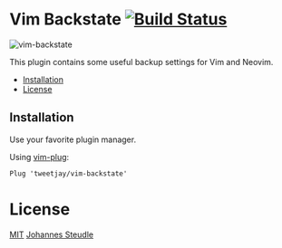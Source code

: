# Vim Backstate [![Build Status](https://travis-ci.org/tweetjay/vim-backstate.svg?branch=master)](https://travis-ci.org/tweetjay/vim-backstate)

![vim-backstate](https://raw.githubusercontent.com/tweetjay/vim-backstate/master/images/backstate-logo.png)

This plugin contains some useful backup settings for Vim and Neovim.

- [Installation](#installation)
- [License](#license)

## Installation

Use your favorite plugin manager.

Using [vim-plug](https://github.com/junegunn/vim-plug):

    Plug 'tweetjay/vim-backstate'

# License

[MIT][mit] [Johannes Steudle][author] <!-- et [al][contributors] -->

[mit]:            https://opensource.org/licenses/MIT
[author]:         https://github.com/tweetjay
<!--- [contributors]:   https://github.com/{{USER}}/theme-tweetjay/graphs/contributors -->

[license-badge]:  https://img.shields.io/badge/license-MIT-007EC7.svg?style=flat-square
